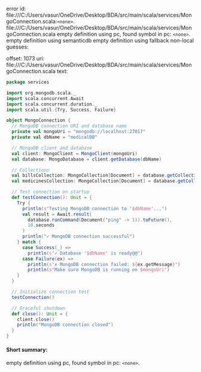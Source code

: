 error id: file:///C:/Users/vasur/OneDrive/Desktop/BDA/src/main/scala/services/MongoConnection.scala:`<none>`.
file:///C:/Users/vasur/OneDrive/Desktop/BDA/src/main/scala/services/MongoConnection.scala
empty definition using pc, found symbol in pc: `<none>`.
empty definition using semanticdb
empty definition using fallback
non-local guesses:

offset: 1073
uri: file:///C:/Users/vasur/OneDrive/Desktop/BDA/src/main/scala/services/MongoConnection.scala
text:
```scala
package services

import org.mongodb.scala._
import scala.concurrent.Await
import scala.concurrent.duration._
import scala.util.{Try, Success, Failure}

object MongoConnection {
  // MongoDB connection URI and database name
  private val mongoUri = "mongodb://localhost:27017"
  private val dbName = "medicalDB"

  // MongoDB client and database
  val client: MongoClient = MongoClient(mongoUri)
  val database: MongoDatabase = client.getDatabase(dbName)

  // Collections
  val billsCollection: MongoCollection[Document] = database.getCollection("bills")
  val medicinesCollection: MongoCollection[Document] = database.getCollection("medicines")

  // Test connection on startup
  def testConnection(): Unit = {
    Try {
      println(s"Testing MongoDB connection to '$dbName'...")
      val result = Await.result(
        database.runCommand(Document("ping" -> 1)).toFuture(),
        10.seconds
      )
      println("✓ MongoDB connection successful")
    } match {
      case Success(_) =>
        println(s"✓ Database '$dbName' is ready@@")
      case Failure(ex) =>
        println(s"✗ MongoDB connection failed: ${ex.getMessage}")
        println(s"Make sure MongoDB is running on $mongoUri")
    }
  }

  // Initialize connection test
  testConnection()

  // Graceful shutdown
  def close(): Unit = {
    client.close()
    println("MongoDB connection closed")
  }
}
```


#### Short summary: 

empty definition using pc, found symbol in pc: `<none>`.
